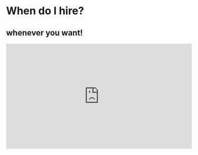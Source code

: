 # When do I hire?

## whenever you want!

<div class="hs-embed-wrapper" style="position: relative; overflow: hidden; width: 100%; height: auto; padding: 0; max-width: 100%px; max-height: 533px; min-width: 256px; display: block; margin: auto;" data-service="airtable" data-responsive="true"><div class="hs-embed-content-wrapper"><div style="position: relative; overflow: hidden; max-width: 100%; padding-bottom: 56.25%; margin: 0px;"><iframe class="airtable-embed" src="https://airtable.com/embed/shrvfB6sDVFnGgMnZ?backgroundColor=purple&amp;viewControls=on" frameborder="0" onmousewheel width="100%" height="533" style="position: absolute; top: 0px; left: 0px; width: 100%; height: 100%; border: none;"></iframe></div></div></div>